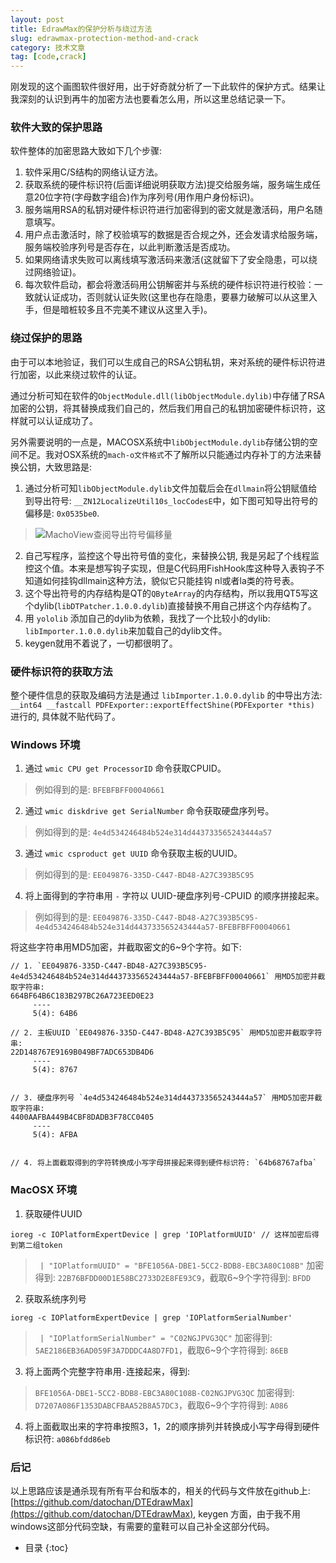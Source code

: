 ```yaml
---
layout: post
title: EdrawMax的保护分析与绕过方法
slug: edrawmax-protection-method-and-crack
category: 技术文章
tag: [code,crack]
---
```


刚发现的这个画图软件很好用，出于好奇就分析了一下此软件的保护方式。结果让我深刻的认识到再牛的加密方法也要看怎么用，所以这里总结记录一下。<!-- More -->

### 软件大致的保护思路

软件整体的加密思路大致如下几个步骤:
1. 软件采用C/S结构的网络认证方法。
2. 获取系统的硬件标识符(后面详细说明获取方法)提交给服务端，服务端生成任意20位字符(字母数字组合)作为序列号(用作用户身份标识)。
3. 服务端用RSA的私钥对硬件标识符进行加密得到的密文就是激活码，用户名随意填写。
4. 用户点击激活时，除了校验填写的数据是否合规之外，还会发请求给服务端，服务端校验序列号是否存在，以此判断激活是否成功。
5. 如果网络请求失败可以离线填写激活码来激活(这就留下了安全隐患，可以绕过网络验证)。
6. 每次软件启动，都会将激活码用公钥解密并与系统的硬件标识符进行校验：一致就认证成功，否则就认证失败(这里也存在隐患，要暴力破解可以从这里入手，但是暗桩较多且不完美不建议从这里入手)。

### 绕过保护的思路

由于可以本地验证，我们可以生成自己的RSA公钥私钥，来对系统的硬件标识符进行加密，以此来绕过软件的认证。

通过分析可知在软件的`ObjectModule.dll(libObjectModule.dylib)`中存储了RSA加密的公钥，将其替换成我们自己的，然后我们用自己的私钥加密硬件标识符，这样就可以认证成功了。

另外需要说明的一点是，MACOSX系统中`libObjectModule.dylib`存储公钥的空间不足。我对OSX系统的`mach-o文件格式`不了解所以只能通过内存补丁的方法来替换公钥，大致思路是:
1. 通过分析可知`libObjectModule.dylib`文件加载后会在`dllmain`将公钥赋值给到导出符号: `__ZN12LocalizeUtil10s_locCodesE`中，如下图可知导出符号的偏移是: `0x0535be0`.
> ![MachoView查阅导出符号偏移量]({{site.resource_url}}/uploads/2020/11/16064607122360.jpg)

2. 自己写程序，监控这个导出符号值的变化，来替换公钥, 我是另起了个线程监控这个值。本来是想写钩子实现，但是C代码用FishHook库这种导入表钩子不知道如何挂钩dllmain这种方法，貌似它只能挂钩 nl或者la类的符号表。
3. 这个导出符号的内存结构是QT的`QByteArray`的内存结构，所以我用QT5写这个dylib(`libDTPatcher.1.0.0.dylib`)直接替换不用自己拼这个内存结构了。
4. 用 `yololib` 添加自己的dylib为依赖，我找了一个比较小的dylib: `libImporter.1.0.0.dylib`来加载自己的dylib文件。
5. keygen就用不着说了，一切都很明了。

### 硬件标识符的获取方法

整个硬件信息的获取及编码方法是通过 `libImporter.1.0.0.dylib` 的中导出方法: `__int64 __fastcall PDFExporter::exportEffectShine(PDFExporter *this)` 进行的, 具体就不贴代码了。

### Windows 环境

1. 通过 `wmic CPU get ProcessorID` 命令获取CPUID。
> 例如得到的是: `BFEBFBFF00040661`
2. 通过 `wmic diskdrive get SerialNumber` 命令获取硬盘序列号。
> 例如得到的是: `4e4d534246484b524e314d443733565243444a57`
3. 通过 `wmic csproduct get UUID` 命令获取主板的UUID。
> 例如得到的是: `EE049876-335D-C447-BD48-A27C393B5C95`
4. 将上面得到的字符串用 `-` 字符以 UUID-硬盘序列号-CPUID 的顺序拼接起来。
> 例如得到的是: `EE049876-335D-C447-BD48-A27C393B5C95-4e4d534246484b524e314d443733565243444a57-BFEBFBFF00040661`

将这些字符串用MD5加密，并截取密文的6~9个字符。如下: 

```
// 1. `EE049876-335D-C447-BD48-A27C393B5C95-4e4d534246484b524e314d443733565243444a57-BFEBFBFF00040661` 用MD5加密并截取字符串: 
664BF64B6C183B297BC26A723EED0E23
     ----
     5(4): 64B6

// 2. 主板UUID `EE049876-335D-C447-BD48-A27C393B5C95` 用MD5加密并截取字符串: 
22D148767E9169B049BF7ADC653DB4D6
     ----
     5(4): 8767


// 3. 硬盘序列号 `4e4d534246484b524e314d443733565243444a57` 用MD5加密并截取字符串: 
4400AAFBA449B4CBF8DADB3F78CC0405
     ----
     5(4): AFBA


// 4. 将上面截取得到的字符转换成小写字母拼接起来得到硬件标识符: `64b68767afba`

```

### MacOSX 环境

1. 获取硬件UUID
```
ioreg -c IOPlatformExpertDevice | grep 'IOPlatformUUID' // 这样加密后得到第二组token
```
> ` | "IOPlatformUUID" = "BFE1056A-DBE1-5CC2-BDB8-EBC3A80C108B"`
> 加密得到: `22B76BFDD00D1E58BC2733D2E8FE93C9`，截取6~9个字符得到: `BFDD`

2. 获取系统序列号
```
ioreg -c IOPlatformExpertDevice | grep 'IOPlatformSerialNumber'
```
> ` | "IOPlatformSerialNumber" = "C02NGJPVG3QC"`
> 加密得到: `5AE2186EB36AD059F3A7DDDC4A8D7FD1`，截取6~9个字符得到: `86EB`

3. 将上面两个完整字符串用`-`连接起来，得到:
> `BFE1056A-DBE1-5CC2-BDB8-EBC3A80C108B-C02NGJPVG3QC`
> 加密得到: `D7207A086F1353DABCFBAA52B8A57DC3`，截取6~9个字符得到: `A086`

4. 将上面截取出来的字符串按照3，1，2的顺序排列并转换成小写字母得到硬件标识符: `a086bfdd86eb`

### 后记

以上思路应该是通杀现有所有平台和版本的，相关的代码与文件放在github上: [https://github.com/datochan/DTEdrawMax](https://github.com/datochan/DTEdrawMax), keygen 方面，由于我不用windows这部分代码空缺，有需要的童鞋可以自己补全这部分代码。


* 目录
{:toc}

